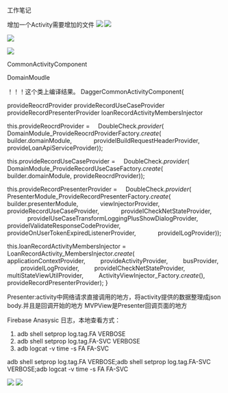 工作笔记

增加一个Activity需要增加的文件
![](../_resources/a1af113e272042e4b0f7778b22e28033.png)
![](../_resources/1c2cd0020c7445248a81aac7b2ed3e53.png)

![](../_resources/f425271ad6f14ceb872fd3a6a04bbaa4.png)

![](../_resources/14581872c4324f61b97d0af0284f4680.png)

CommonActivityComponent

DomainMoudle

！！！这个类上编译结果。
DaggerCommonActivityComponent{

provideReocrdProvider
provideRecordUseCaseProvider
provideRecordPresenterProvider
loanRecordActivityMembersInjector

this.provideReocrdProvider =
    DoubleCheck.*provider*(
        DomainModule_ProvideReocrdProviderFactory.*create*(
            builder.domainModule,
            provideIBuildRequestHeaderProvider,
            provideLoanApiServiceProvider));

this.provideRecordUseCaseProvider =
    DoubleCheck.*provider*(
        DomainModule_ProvideRecordUseCaseFactory.*create*(
            builder.domainModule, provideReocrdProvider));

this.provideRecordPresenterProvider =
    DoubleCheck.*provider*(
        PresenterModule_ProvideRecordPresenterFactory.*create*(
            builder.presenterModule,
            viewInjectorProvider,
            provideRecordUseCaseProvider,
            provideICheckNetStateProvider,
            provideIUseCaseTransformLoggingPlusShowDialogProvider,
            provideIValidateResponseCodeProvider,
            provideOnUserTokenExpiredListenerProvider,
            provideILogProvider));

this.loanRecordActivityMembersInjector =
    LoanRecordActivity_MembersInjector.*create*(
        applicationContextProvider,
        provideActivityProvider,
        busProvider,
        provideILogProvider,
        provideICheckNetStateProvider,
        multiStateViewUtilProvider,
        ActivityViewInjector_Factory.*create*(),
        provideRecordPresenterProvider);
}

Presenter:activity中网络请求直接调用的地方，将activity提供的数据整理成json body.并且是回调开始的地方
MVPView是Presenter回调页面的地方

Firebase Anasysic 日志，本地查看方式：
1. adb shell setprop log.tag.FA VERBOSE
2. adb shell setprop log.tag.FA-SVC VERBOSE
3. adb logcat -v time -s FA FA-SVC

adb shell setprop log.tag.FA VERBOSE;adb shell setprop log.tag.FA-SVC VERBOSE;adb logcat -v time -s FA FA-SVC

![](../_resources/fac7039473224785902b55a5190870c8.png)
![](../_resources/4ca99becfe86478a9117f67e592e856e.png)